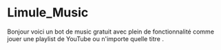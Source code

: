 # Limule_Music
Bonjour voici un bot de music gratuit avec plein de fonctionnalité comme jouer une playlist de YouTube ou n'importe quelle titre . 
